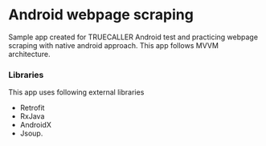 # Android webpage scraping

Sample app created for TRUECALLER Android test and practicing webpage scraping with native android approach. This app follows MVVM architecture.

### Libraries

This app uses following external libraries

* Retrofit 
* RxJava 
* AndroidX
* Jsoup.
